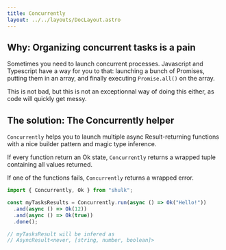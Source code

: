 ```yaml
---
title: Concurrently
layout: ../../layouts/DocLayout.astro
---
```


## Why: Organizing concurrent tasks is a pain

Sometimes you need to launch concurrent processes.
Javascript and Typescript have a way for you to that: launching a bunch of Promises, putting them in
an array, and finally executing `Promise.all()` on the array.

This is not bad, but this is not an exceptionnal way of doing this either, as code will quickly get messy.

## The solution: The Concurrently helper

`Concurrently` helps you to launch multiple async Result-returning functions with a nice builder pattern and magic type inference.

If every function return an Ok state, `Concurrently` returns a wrapped tuple containing all values returned.

If one of the functions fails, `Concurrently` returns a wrapped error.

```ts
import { Concurrently, Ok } from "shulk";

const myTasksResults = Concurrently.run(async () => Ok("Hello!"))
  .and(async () => Ok(12))
  .and(async () => Ok(true))
  .done();

// myTasksResult will be infered as
// AsyncResult<never, [string, number, boolean]>
```
